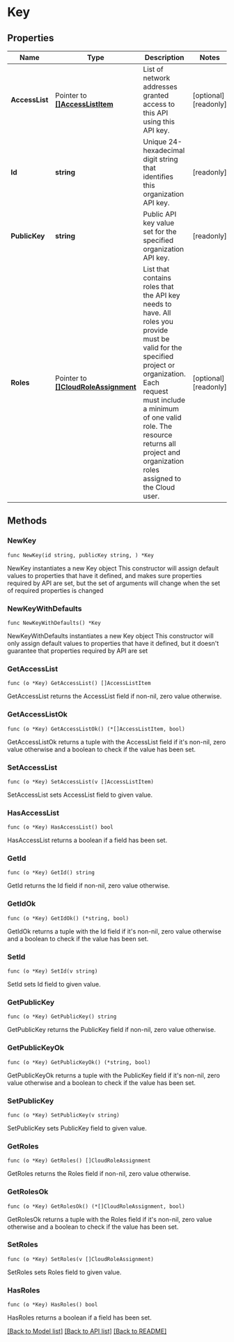 # Key

## Properties

Name | Type | Description | Notes
------------ | ------------- | ------------- | -------------
**AccessList** | Pointer to [**[]AccessListItem**](AccessListItem.md) | List of network addresses granted access to this API using this API key. | [optional] [readonly] 
**Id** | **string** | Unique 24-hexadecimal digit string that identifies this organization API key. | [readonly] 
**PublicKey** | **string** | Public API key value set for the specified organization API key. | [readonly] 
**Roles** | Pointer to [**[]CloudRoleAssignment**](CloudRoleAssignment.md) | List that contains roles that the API key needs to have. All roles you provide must be valid for the specified project or organization. Each request must include a minimum of one valid role. The resource returns all project and organization roles assigned to the Cloud user. | [optional] [readonly] 

## Methods

### NewKey

`func NewKey(id string, publicKey string, ) *Key`

NewKey instantiates a new Key object
This constructor will assign default values to properties that have it defined,
and makes sure properties required by API are set, but the set of arguments
will change when the set of required properties is changed

### NewKeyWithDefaults

`func NewKeyWithDefaults() *Key`

NewKeyWithDefaults instantiates a new Key object
This constructor will only assign default values to properties that have it defined,
but it doesn't guarantee that properties required by API are set

### GetAccessList

`func (o *Key) GetAccessList() []AccessListItem`

GetAccessList returns the AccessList field if non-nil, zero value otherwise.

### GetAccessListOk

`func (o *Key) GetAccessListOk() (*[]AccessListItem, bool)`

GetAccessListOk returns a tuple with the AccessList field if it's non-nil, zero value otherwise
and a boolean to check if the value has been set.

### SetAccessList

`func (o *Key) SetAccessList(v []AccessListItem)`

SetAccessList sets AccessList field to given value.

### HasAccessList

`func (o *Key) HasAccessList() bool`

HasAccessList returns a boolean if a field has been set.

### GetId

`func (o *Key) GetId() string`

GetId returns the Id field if non-nil, zero value otherwise.

### GetIdOk

`func (o *Key) GetIdOk() (*string, bool)`

GetIdOk returns a tuple with the Id field if it's non-nil, zero value otherwise
and a boolean to check if the value has been set.

### SetId

`func (o *Key) SetId(v string)`

SetId sets Id field to given value.


### GetPublicKey

`func (o *Key) GetPublicKey() string`

GetPublicKey returns the PublicKey field if non-nil, zero value otherwise.

### GetPublicKeyOk

`func (o *Key) GetPublicKeyOk() (*string, bool)`

GetPublicKeyOk returns a tuple with the PublicKey field if it's non-nil, zero value otherwise
and a boolean to check if the value has been set.

### SetPublicKey

`func (o *Key) SetPublicKey(v string)`

SetPublicKey sets PublicKey field to given value.


### GetRoles

`func (o *Key) GetRoles() []CloudRoleAssignment`

GetRoles returns the Roles field if non-nil, zero value otherwise.

### GetRolesOk

`func (o *Key) GetRolesOk() (*[]CloudRoleAssignment, bool)`

GetRolesOk returns a tuple with the Roles field if it's non-nil, zero value otherwise
and a boolean to check if the value has been set.

### SetRoles

`func (o *Key) SetRoles(v []CloudRoleAssignment)`

SetRoles sets Roles field to given value.

### HasRoles

`func (o *Key) HasRoles() bool`

HasRoles returns a boolean if a field has been set.


[[Back to Model list]](../README.md#documentation-for-models) [[Back to API list]](../README.md#documentation-for-api-endpoints) [[Back to README]](../README.md)


